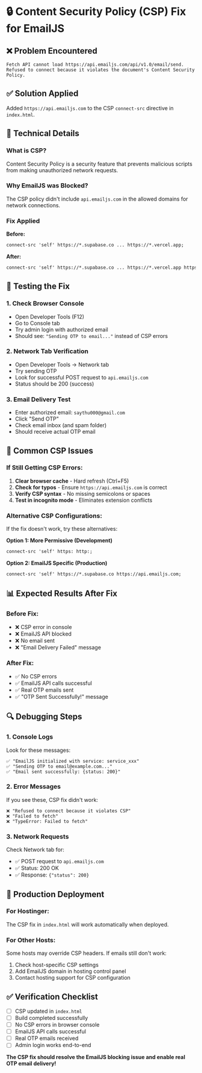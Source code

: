 # 🔒 Content Security Policy (CSP) Fix for EmailJS

## ❌ Problem Encountered
```
Fetch API cannot load https://api.emailjs.com/api/v1.0/email/send. 
Refused to connect because it violates the document's Content Security Policy.
```

## ✅ Solution Applied
Added `https://api.emailjs.com` to the CSP `connect-src` directive in `index.html`.

## 🔧 Technical Details

### What is CSP?
Content Security Policy is a security feature that prevents malicious scripts from making unauthorized network requests.

### Why EmailJS was Blocked?
The CSP policy didn't include `api.emailjs.com` in the allowed domains for network connections.

### Fix Applied
**Before:**
```html
connect-src 'self' https://*.supabase.co ... https://*.vercel.app;
```

**After:**
```html
connect-src 'self' https://*.supabase.co ... https://*.vercel.app https://api.emailjs.com;
```

## 🧪 Testing the Fix

### 1. Check Browser Console
- Open Developer Tools (F12)
- Go to Console tab
- Try admin login with authorized email
- Should see: `"Sending OTP to email..."` instead of CSP errors

### 2. Network Tab Verification
- Open Developer Tools → Network tab
- Try sending OTP
- Look for successful POST request to `api.emailjs.com`
- Status should be 200 (success)

### 3. Email Delivery Test
- Enter authorized email: `saythu000@gmail.com`
- Click "Send OTP"
- Check email inbox (and spam folder)
- Should receive actual OTP email

## 🚨 Common CSP Issues

### If Still Getting CSP Errors:
1. **Clear browser cache** - Hard refresh (Ctrl+F5)
2. **Check for typos** - Ensure `https://api.emailjs.com` is correct
3. **Verify CSP syntax** - No missing semicolons or spaces
4. **Test in incognito mode** - Eliminates extension conflicts

### Alternative CSP Configurations:
If the fix doesn't work, try these alternatives:

**Option 1: More Permissive (Development)**
```html
connect-src 'self' https: http:;
```

**Option 2: EmailJS Specific (Production)**
```html
connect-src 'self' https://*.supabase.co https://api.emailjs.com;
```

## 📊 Expected Results After Fix

### Before Fix:
- ❌ CSP error in console
- ❌ EmailJS API blocked
- ❌ No email sent
- ❌ "Email Delivery Failed" message

### After Fix:
- ✅ No CSP errors
- ✅ EmailJS API calls successful
- ✅ Real OTP emails sent
- ✅ "OTP Sent Successfully!" message

## 🔍 Debugging Steps

### 1. Console Logs
Look for these messages:
```
✅ "EmailJS initialized with service: service_xxx"
✅ "Sending OTP to email@example.com..."
✅ "Email sent successfully: {status: 200}"
```

### 2. Error Messages
If you see these, CSP fix didn't work:
```
❌ "Refused to connect because it violates CSP"
❌ "Failed to fetch"
❌ "TypeError: Failed to fetch"
```

### 3. Network Requests
Check Network tab for:
- ✅ POST request to `api.emailjs.com`
- ✅ Status: 200 OK
- ✅ Response: `{"status": 200}`

## 🚀 Production Deployment

### For Hostinger:
The CSP fix in `index.html` will work automatically when deployed.

### For Other Hosts:
Some hosts may override CSP headers. If emails still don't work:
1. Check host-specific CSP settings
2. Add EmailJS domain in hosting control panel
3. Contact hosting support for CSP configuration

## ✅ Verification Checklist
- [ ] CSP updated in `index.html`
- [ ] Build completed successfully
- [ ] No CSP errors in browser console
- [ ] EmailJS API calls successful
- [ ] Real OTP emails received
- [ ] Admin login works end-to-end

**The CSP fix should resolve the EmailJS blocking issue and enable real OTP email delivery!**
